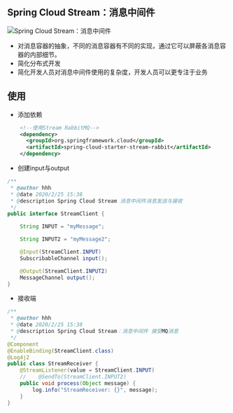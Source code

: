 ## Spring Cloud Stream：消息中间件
![Spring Cloud Stream：消息中间件](http://jn-hhh.oss-cn-hangzhou.aliyuncs.com/image-20200225170435098.png)
- 对消息容器的抽象，不同的消息容器有不同的实现，通过它可以屏蔽各消息容器的内部细节。
- 简化分布式开发
- 简化开发人员对消息中间件使用的复杂度，开发人员可以更专注于业务
## 使用
- 添加依赖
```xml
    <!--使用Stream RabbitMQ-->
    <dependency>
      <groupId>org.springframework.cloud</groupId>
      <artifactId>spring-cloud-starter-stream-rabbit</artifactId>
    </dependency>
```
- 创建input与output
```java
/**
 * @author hhh
 * @date 2020/2/25 15:38
 * @description Spring Cloud Stream 消息中间件消息发送与接收
 */
public interface StreamClient {

    String INPUT = "myMessage";

    String INPUT2 = "myMessage2";

    @Input(StreamClient.INPUT)
    SubscribableChannel input();

    @Output(StreamClient.INPUT2)
    MessageChannel output();
}
```
- 接收端
```java
/**
 * @author hhh
 * @date 2020/2/25 15:38
 * @description Spring Cloud Stream：消息中间件 接受MQ消息
 */
@Component
@EnableBinding(StreamClient.class)
@Log4j2
public class StreamReceiver {
    @StreamListener(value = StreamClient.INPUT)
    //    @SendTo(StreamClient.INPUT2)
    public void process(Object message) {
        log.info("StreamReceiver: {}", message);
    }
}
```
